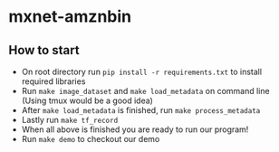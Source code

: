 # mxnet-amznbin

## How to start
- On root directory run ` pip install -r requirements.txt ` to install required libraries
- Run `make image_dataset` and `make load_metadata` on command line (Using tmux would be a good idea)
- After `make load_metadata` is finished, run `make process_metadata`
- Lastly run `make tf_record`
- When all above is finished you are ready to run our program!
- Run `make demo` to checkout our demo
